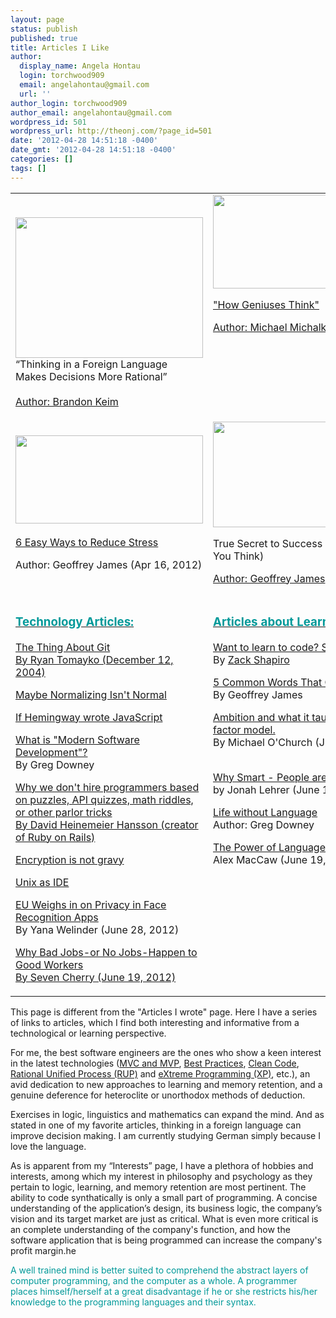 ```yaml
---
layout: page
status: publish
published: true
title: Articles I Like
author:
  display_name: Angela Hontau
  login: torchwood909
  email: angelahontau@gmail.com
  url: ''
author_login: torchwood909
author_email: angelahontau@gmail.com
wordpress_id: 501
wordpress_url: http://theonj.com/?page_id=501
date: '2012-04-28 14:51:18 -0400'
date_gmt: '2012-04-28 14:51:18 -0400'
categories: []
tags: []
---
```

<table width="100%" border="0" cellspacing="0" cellpadding="2">
<tbody>
<tr>
<td valign="TOP" width="240">
<p><a href="http://www.wired.com/wiredscience/2012/04/language-and-bias/" target = "blank"><br />
<img src="http://theonj.com/wp-content/uploads/2012/04/translation11-300x225.jpg" alt="" title="Thinking in a foreign language improves decision-making" width="300" height="225" class="alignnone size-medium wp-image-1015" /></a><br />
“Thinking in a Foreign Language<br />
Makes Decisions More Rational”<br />
</a><br />
<a href="http://www.wired.com/wiredscience/author/brandon9keim/" target="blank">Author: Brandon Keim</a></td>
<td valign="TOP" width="221"><a href="http://www.creativitypost.com/create/how_geniuses_think" target="blank"><img class="alignnone size-full wp-image-592" title="How Geniuses Think" src="http://theonj.com/wp-content/uploads/2012/04/Screen-Shot-2012-04-29-at-10.42.17-PM.png" alt="" width="314" height="150" /></p>
<p>"How Geniuses Think"</a></p>
<p><a href="http://www.creativitypost.com/authors/profile/33/mmichalko" target="blank">Author: Michael Michalko</a></td>
</tr>
<tr>
<td><a href="http://www.inc.com/geoffrey-james/6-easy-ways-to-reduce-stress.html" target="blank"><img class="alignnone size-medium wp-image-617" title="6 Easy Ways to Reduce Stress" src="http://theonj.com/wp-content/uploads/2012/04/Screen-Shot-2012-04-30-at-1.06.56-PM-300x141.png" alt="" width="300" height="141" /><br />
<br />6 Easy Ways to Reduce Stress</a></p>
<p>Author: Geoffrey James</a> (Apr 16, 2012)</p>
</td>
<td>
<a href="http://www.inc.com/geoffrey-james/gratitude-true-secret-to-success.html" target = "blank"><img src="http://theonj.com/wp-content/uploads/2012/04/gratitudeIsSuccess-300x169.jpg" alt="" title="Gratitude Is the Secret of Success" width="300" height="169" class="alignnone size-medium wp-image-1011" /></a></p>
<p>True Secret to Success (It's Not What You Think)</a> <a href="http://www.inc.com/author/geoffrey-james" target="_blank"></p>
<p>Author: Geoffrey James</a> (Jul 18, 2012)</p>
</td>
</tr>
<tr>
<td valign="TOP" width="221">
<h3><span style="text-decoration: underline;"><span style="color: #009999;">Technology Articles:</span></span></h3>
<p><a href = "http://tomayko.com/writings/the-thing-about-git" target = "blank">The Thing About Git</a><br />
<a href = "http://tomayko.com/" target = "blank"> By Ryan Tomayko (December 12, 2004)</a></p>
<p><a href="http://www.codinghorror.com/blog/2008/07/maybe-normalizing-isnt-normal.html" target="blank"> Maybe Normalizing Isn't Normal </a></p>
<p><a href = "http://byfat.xxx/if-hemingway-wrote-javascript" target = "black">If Hemingway wrote JavaScript</a></p>
<p><a href="http://www.codinghorror.com/blog/2006/07/what-is-modern-software-development.html" target="blank">What is "Modern Software Development"?</a><br />By Greg Downey</p>
<p><a href="https://37signals.com/svn/posts/3071" target = "black">Why we don't hire programmers based on puzzles, API quizzes, math riddles, or other parlor tricks</a><br />
<a href="http://david.heinemeierhansson.com/" target="_blank">By David Heinemeier Hansson (creator of Ruby on Rails)</a></p>
<p><a href="http://benlog.com/articles/2012/04/30/encryption-is-not-gravy/" target="blank">Encryption is not gravy</a></p>
<p><a href="http://blog.sanctum.geek.nz/series/unix-as-ide/" target="blank">Unix as IDE</a></p>
<p><a href="https://www.eff.org/deeplinks/2012/06/eu-recommendations-use-face-recognition-technology-online-and-mobile-applications" target="blank">EU Weighs in on Privacy in Face Recognition Apps</a><br />
By Yana Welinder (June 28, 2012)</p>
<p><a href="http://spectrum.ieee.org/podcast/at-work/tech-careers/why-bad-jobsor-no-jobshappen-to-good-workers" target="_blank">Why Bad Jobs-or No Jobs-Happen to Good Workers <br />By Seven Cherry (June 19, 2012)</a></td>
<td valign="TOP" width="221">
<h3><span style="text-decoration: underline;"><span style="color: #009999;">Articles about Learning:</span></span></h3>
<p><a href="http://blog.zackshapiro.com/want-to-learn-to-code-start-here" target="blank">Want to learn to code? Start here</a><br /> By <a href = "http://blog.zackshapiro.com/" target = "blank">Zack Shapiro</a></p>
<p><a href="http://www.inc.com/geoffrey-james/5-common-words-that-create-failure.html?nav=pop" target="blank">5 Common Words That Create Failure</a><br />By Geoffrey James</p>
<p><a href="http://michaelochurch.wordpress.com/2012/07/10/ambition-and-what-it-taught-me-the-4-factor-model/" target="blank">Ambition and what it taught me: the 4-factor model.</a><br />
By Michael O'Church (July 10, 2012)</p>
<p><a href="http://www.newyorker.com/online/blogs/frontal-cortex/2012/06/daniel-kahneman-bias-studies.html" target="blank"><br />
Why Smart - People are Stupid</a> - Posted by Jonah Lehrer (June 12, 2012)</p>
<p><a href="http://neuroanthropology.net/2010/07/21/life-without-language/" target = "blank">Life without Language</a><br/>Author: Greg Downey</p>
<p><a href="http://blog.alexmaccaw.com/the-power-of-language" target="blank">The Power of Language</a> By<br />
Alex MacCaw (June 19, 2012)</td>
</tr>
</tbody>
</table>
<p>This page is different from the "Articles I wrote" page. Here I have a series of links to articles, which I find both interesting and informative from a technological or learning perspective.</p>
<p>For me, the best software engineers are the ones who show a keen interest in the latest technologies (<a href="http://www.codeproject.com/Articles/288928/Differences-between-MVC-and-MVP-for-Beginners" target="_blank">MVC and MVP</a>, <a href="http://msdn.microsoft.com/en-us/library/aa260844(v=vs.60).aspx" target="_blank">Best Practices</a>, <a href="http://butunclebob.com/ArticleS.UncleBob.CleanCodeArgs" target="_blank">Clean Code</a>, <a href="http://en.wikipedia.org/wiki/Rational_Unified_Process" target="blank">Rational Unified Process (RUP)</a> and <a href="http://en.wikipedia.org/wiki/Extreme_programming">eXtreme Programming (XP)</a>, etc.), an avid dedication to new approaches to learning and memory retention, and a genuine deference for heteroclite or unorthodox methods of deduction.</p>
<p>Exercises in logic, linguistics and mathematics can expand the mind. And as stated in one of my favorite articles, thinking in a foreign language can improve decision making. I am currently studying German simply because I love the language.</p>
<p>As is apparent from my “Interests” page, I have a plethora of hobbies and interests, among which my interest in philosophy and psychology as they pertain to logic, learning, and memory retention are most pertinent. The ability to code synthatically is only a small part of programming. A concise understanding of the application’s design, its business logic, the company’s vision and its target market are just as critical. What is even more critical is an complete understanding of the company's function, and how the software application that is being programmed can increase the company's profit margin.he</p>
<p><span style="color: #009999;">A well trained mind is better suited to comprehend the abstract layers of computer programming, and the computer as a whole. A programmer places himself/herself at a great disadvantage if he or she restricts his/her knowledge to the programming languages and their syntax.</span></p>
<p>&nbsp;</p>
